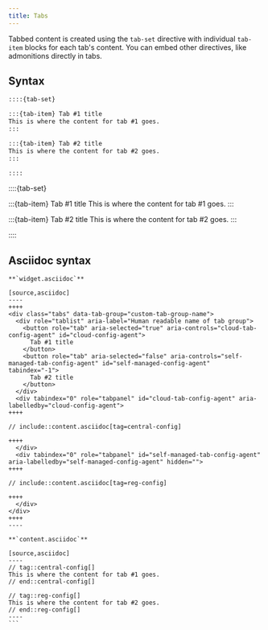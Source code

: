 ```yaml
---
title: Tabs
---
```


Tabbed content is created using the `tab-set` directive with individual `tab-item` blocks for each tab's content. You can embed other directives, like admonitions directly in tabs.

## Syntax

```markdown
::::{tab-set}

:::{tab-item} Tab #1 title
This is where the content for tab #1 goes.
:::

:::{tab-item} Tab #2 title
This is where the content for tab #2 goes.
:::

::::
```

::::{tab-set}

:::{tab-item} Tab #1 title
This is where the content for tab #1 goes.
:::

:::{tab-item} Tab #2 title
This is where the content for tab #2 goes.
:::

::::

## Asciidoc syntax

`````asciidoc
**`widget.asciidoc`**

[source,asciidoc]
----
++++
<div class="tabs" data-tab-group="custom-tab-group-name">
  <div role="tablist" aria-label="Human readable name of tab group">
    <button role="tab" aria-selected="true" aria-controls="cloud-tab-config-agent" id="cloud-config-agent">
      Tab #1 title
    </button>
    <button role="tab" aria-selected="false" aria-controls="self-managed-tab-config-agent" id="self-managed-config-agent" tabindex="-1">
      Tab #2 title
    </button>
  </div>
  <div tabindex="0" role="tabpanel" id="cloud-tab-config-agent" aria-labelledby="cloud-config-agent">
++++

// include::content.asciidoc[tag=central-config]

++++
  </div>
  <div tabindex="0" role="tabpanel" id="self-managed-tab-config-agent" aria-labelledby="self-managed-config-agent" hidden="">
++++

// include::content.asciidoc[tag=reg-config]

++++
  </div>
</div>
++++
----

**`content.asciidoc`**

[source,asciidoc]
----
// tag::central-config[]
This is where the content for tab #1 goes.
// end::central-config[]

// tag::reg-config[]
This is where the content for tab #2 goes.
// end::reg-config[]
----
```